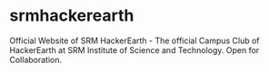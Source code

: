 # srmhackerearth
Official Website of SRM HackerEarth - The official Campus Club of HackerEarth at SRM Institute of Science and Technology. Open for Collaboration.
